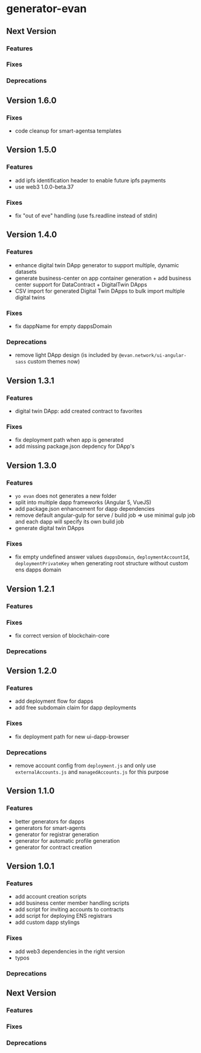 # generator-evan

## Next Version
### Features
### Fixes
### Deprecations

## Version 1.6.0
### Fixes
- code cleanup for smart-agentsa templates

## Version 1.5.0
### Features
- add ipfs identification header to enable future ipfs payments
- use web3 1.0.0-beta.37

### Fixes
- fix "out of eve" handling (use fs.readline instead of stdin)

## Version 1.4.0
### Features
- enhance digital twin DApp generator to support multiple, dynamic datasets
- generate business-center on app container generation + add business center support for DataContract + DigitalTwin DApps
- CSV import for generated Digital Twin DApps to bulk import multiple digital twins

### Fixes
- fix dappName for empty dappsDomain

### Deprecations
- remove light DApp design (is included by `@evan.network/ui-angular-sass` custom themes now)

## Version 1.3.1
### Features
- digital twin DApp: add created contract to favorites 

### Fixes
- fix deployment path when app is generated
- add missing package.json depdency for DApp's

## Version 1.3.0
### Features
- `yo evan` does not generates a new folder
- split into multiple dapp frameworks (Angular 5, VueJS)
- add package.json enhancement for dapp dependencies
- remove default angular-gulp for serve / build job => use minimal gulp job and each dapp will specify its own build job
- generate digital twin DApps

### Fixes
- fix empty undefined answer values `dappsDomain`, `deploymentAccountId`, `deploymentPrivateKey` when generating root structure without custom ens dapps domain

## Version 1.2.1
### Features
### Fixes
- fix correct version of blockchain-core
### Deprecations

## Version 1.2.0
### Features
- add deployment flow for dapps
- add free subdomain claim for dapp deployments
### Fixes
- fix deployment path for new ui-dapp-browser
### Deprecations
- remove account config from `deployment.js` and only use  `externalAccounts.js` and `managedAccounts.js` for this purpose

## Version 1.1.0
### Features
- better generators for dapps
- generators for smart-agents
- generator for registrar generation
- generator for automatic profile generation
- generator for contract creation

## Version 1.0.1
### Features
- add account creation scripts
- add business center member handling scripts
- add script for inviting accounts to contracts
- add script for deploying ENS registrars
- add custom dapp stylings

### Fixes
- add web3 dependencies in the right version 
- typos

### Deprecations

## Next Version
### Features

### Fixes

### Deprecations
